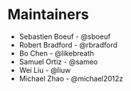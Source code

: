 # Maintainers

- Sebastien Boeuf - @sboeuf
- Robert Bradford - @rbradford
- Bo Chen - @likebreath
- Samuel Ortiz - @sameo
- Wei Liu - @liuw
- Michael Zhao - @michael2012z

